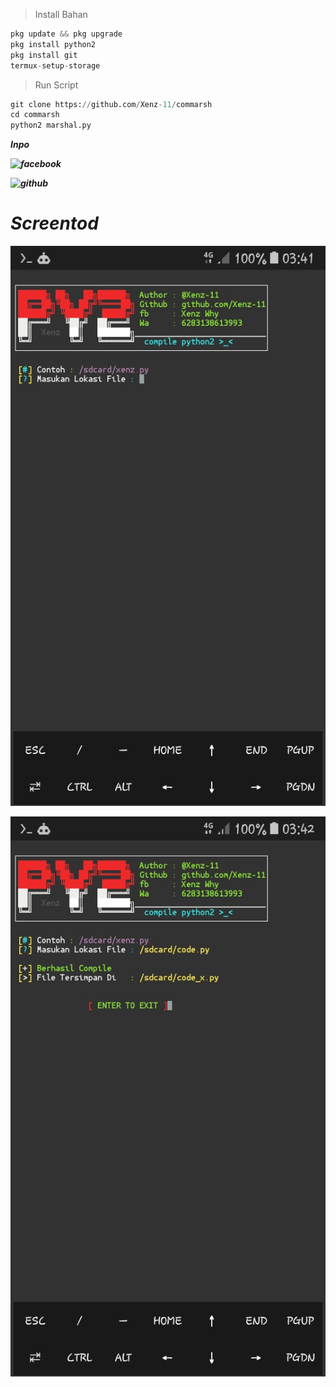 > Install Bahan
```python
pkg update && pkg upgrade
pkg install python2
pkg install git
termux-setup-storage
```
> Run Script
```python
git clone https://github.com/Xenz-11/commarsh
cd commarsh
python2 marshal.py
```
<h><b><i>Inpo<i><b><h>

<a href="https://wa.me/6283138613993" /></a>

![facebook](https://www.facebook.com/inu.pembangkang.7)

![github](https://github.com/Xenz-11)

# Screentod

![CAPTURE 1](https://github.com/Xenz-11/commarsh/blob/main/Screentod/Screenshot_20220426-034144.jpg)

![CAPTURE2](https://github.com/Xenz-11/commarsh/blob/main/Screentod/Screenshot_20220426-034212.jpg)
